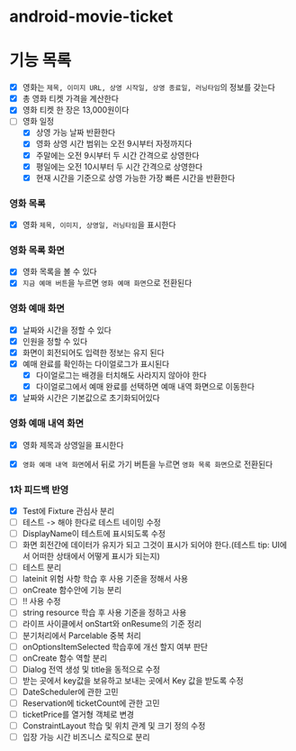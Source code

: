 # android-movie-ticket

# 기능 목록

- [x] 영화는 `제목, 이미지 URL, 상영 시작일, 상영 종료일, 러닝타임`의 정보를 갖는다
- [x] 총 영화 티켓 가격을 계산한다
- [x] 영화 티켓 한 장은 13,000원이다
- [ ] 영화 일정
    - [x] 상영 가능 날짜 반환한다
    - [x] 영화 상영 시간 범위는 오전 9시부터 자정까지다
    - [x] 주말에는 오전 9시부터 두 시간 간격으로 상영한다
    - [x] 평일에는 오전 10시부터 두 시간 간격으로 상영한다
    - [x] 현재 시간을 기준으로 상영 가능한 가장 빠른 시간을 반환한다

### 영화 목록

- [x] 영화 `제목, 이미지, 상영일, 러닝타임`을 표시한다

### 영화 목록 화면

- [x] 영화 목록을 볼 수 있다
- [x] `지금 예매 버튼`을 누르면 `영화 예매 화면`으로 전환된다

### 영화 예매 화면

- [x] 날짜와 시간을 정할 수 있다
- [x] 인원을 정할 수 있다
- [x] 화면이 회전되어도 입력한 정보는 유지 된다
- [x] 예매 완료를 확인하는 다이얼로그가 표시된다
    - [x] 다이얼로그는 배경을 터치해도 사라지지 않아야 한다
    - [x] 다이얼로그에서 예매 완료를 선택하면 예매 내역 화면으로 이동한다
- [x] 날짜와 시간은 기본값으로 초기화되어있다

### 영화 예매 내역 화면

- [x] 영화 제목과 상영일을 표시한다
- [x] `영화 예매 내역 화면`에서 뒤로 가기 버튼을 누르면 `영화 목록 화면`으로 전환된다


### 1차 피드백 반영

- [x] Test에 Fixture 관심사 분리
- [ ] 테스트 -> 해야 한다로 테스트 네이밍 수정
- [ ] DisplayName이 테스트에 표시되도록 수정
- [ ] 화면 회전간에 데이터가 유지가 되고 그것이 표시가 되어야 한다.(테스트 tip: UI에서 어떠한 상태에서 어떻게 표시가 되는지)
- [ ] 테스트 분리
- [ ] lateinit 위험 사항 학습 후 사용 기준을 정해서 사용
- [ ] onCreate 함수안에 기능 분리
- [ ] !! 사용 수정
- [ ] string resource 학습 후 사용 기준을 정하고 사용
- [ ] 라이프 사이클에서 onStart와 onResume의 기준 정리
- [ ] 분기처리에서 Parcelable 중복 처리
- [ ] onOptionsItemSelected 학습후에 개선 할지 여부 판단
- [ ] onCreate 함수 역할 분리
- [ ] Dialog 전역 생성 및 title을 동적으로 수정
- [ ] 받는 곳에서 key값을 보유하고 보내는 곳에서 Key 값을 받도록 수정
- [ ] DateScheduler에 관한 고민
- [ ] Reservation에 ticketCount에 관한 고민
- [ ] ticketPrice를 열거형 객체로 변경
- [ ] ConstraintLayout 학습 및 위치 관계 및 크기 정의 수정
- [ ] 입장 가능 시간 비즈니스 로직으로 분리